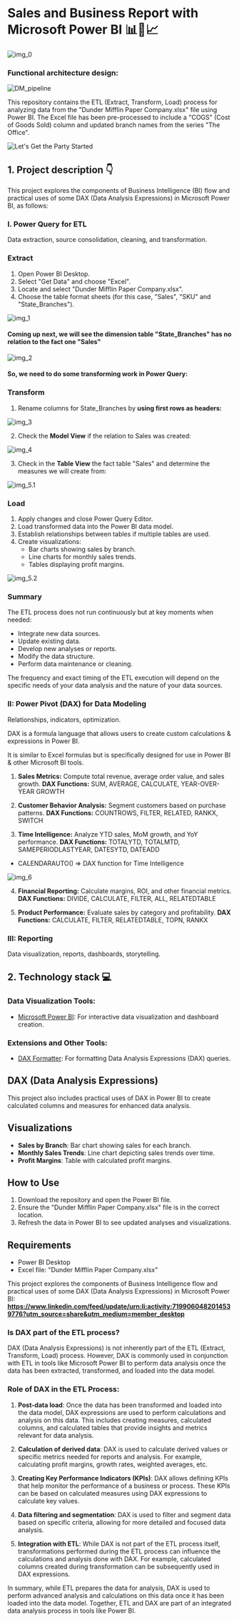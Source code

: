 # Sales and Business Report with Microsoft Power BI 📊💼📈 

![img_0](https://github.com/AndrewBavuels/Sales-and-Business-Report-with-Microsoft-Power-BI/blob/main/images/0.png)

### Functional architecture design:

![DM_pipeline](https://github.com/AndrewBavuels/Sales-and-Business-Report-with-Microsoft-Power-BI/blob/main/architecture/Dunder%20Mifflin%20data%20pipeline.png)

This repository contains the ETL (Extract, Transform, Load) process for analyzing data from the "Dunder Mifflin Paper Company.xlsx" file using Power BI. The Excel file has been pre-processed to include a "COGS" (Cost of Goods Sold) column and updated branch names from the series "The Office".

![Let's Get the Party Started](https://media.giphy.com/media/i79P9wUfnmPyo/giphy.gif)

## 1. Project description 👇
This project explores the components of Business Intelligence (BI) flow and practical uses of some DAX (Data Analysis Expressions) in Microsoft Power BI, as follows: 

### I. Power Query for ETL
Data extraction, source consolidation, cleaning, and transformation.

### Extract
1. Open Power BI Desktop.
2. Select "Get Data" and choose "Excel".
3. Locate and select "Dunder Mifflin Paper Company.xlsx".
4. Choose the table format sheets (for this case, "Sales", "SKU" and "State_Branches").

<!-- **Example Preview**
#### Img 1 -->
![img_1](https://github.com/AndrewBavuels/Sales-and-Business-Report-with-Microsoft-Power-BI/blob/main/images/1.png)

#### Coming up next, we will see the dimension table "State_Branches" has no relation to the fact one "Sales"

![img_2](https://github.com/AndrewBavuels/Sales-and-Business-Report-with-Microsoft-Power-BI/blob/main/images/2.png)

#### So, we need to do some transforming work in Power Query:

### Transform
1. Rename columns for State_Branches by **using first rows as headers:**

![img_3](https://github.com/AndrewBavuels/Sales-and-Business-Report-with-Microsoft-Power-BI/blob/main/images/3.png)

2. Check the **Model View** if the relation to Sales was created:

![img_4](https://github.com/AndrewBavuels/Sales-and-Business-Report-with-Microsoft-Power-BI/blob/main/images/4.png)

3. Check in the **Table View** the fact table "Sales" and determine the measures we will create from:

![img_5.1](https://github.com/AndrewBavuels/Sales-and-Business-Report-with-Microsoft-Power-BI/blob/main/images/5.1.png)

### Load
1. Apply changes and close Power Query Editor.
2. Load transformed data into the Power BI data model.
3. Establish relationships between tables if multiple tables are used.
4. Create visualizations:
   - Bar charts showing sales by branch.
   - Line charts for monthly sales trends.
   - Tables displaying profit margins.



![img_5.2](https://github.com/AndrewBavuels/Sales-and-Business-Report-with-Microsoft-Power-BI/blob/main/images/5.2.png)

### Summary
The ETL process does not run continuously but at key moments when needed:

- Integrate new data sources.
- Update existing data.
- Develop new analyses or reports.
- Modify the data structure.
- Perform data maintenance or cleaning.

The frequency and exact timing of the ETL execution will depend on the specific needs of your data analysis and the nature of your data sources.


### II: Power Pivot (DAX) for Data Modeling
Relationships, indicators, optimization.

DAX is a formula language that allows users to create custom calculations & expressions in Power BI.

It is similar to Excel formulas but is specifically designed for use in Power BI & other Microsoft BI tools.


1. **Sales Metrics:** Compute total revenue, average order value, and sales growth. **DAX Functions:** SUM, AVERAGE, CALCULATE, YEAR-OVER-YEAR GROWTH
 
2. **Customer Behavior Analysis:** Segment customers based on purchase patterns. **DAX Functions:** COUNTROWS, FILTER, RELATED, RANKX, SWITCH
 
3. **Time Intelligence:** Analyze YTD sales, MoM growth, and YoY performance. **DAX Functions:** TOTALYTD, TOTALMTD, SAMEPERIODLASTYEAR, DATESYTD, DATEADD

- CALENDARAUTO() => DAX function for Time Intelligence
  
![img_6](https://github.com/AndrewBavuels/Sales-and-Business-Report-with-Microsoft-Power-BI/blob/main/images/6.png)
 
4. **Financial Reporting:** Calculate margins, ROI, and other financial metrics. **DAX Functions:** DIVIDE, CALCULATE, FILTER, ALL, RELATEDTABLE

5. **Product Performance:** Evaluate sales by category and profitability. **DAX Functions:** CALCULATE, FILTER, RELATEDTABLE, TOPN, RANKX

### III: Reporting
Data visualization, reports, dashboards, storytelling.
<!-- **Example Preview** -->

## **2. Technology stack 💻**

### Data Visualization Tools:
- [Microsoft Power BI](https://powerbi.microsoft.com/): For interactive data visualization and dashboard creation.

### Extensions and Other Tools:

- [DAX Formatter](https://www.daxformatter.com/): For formatting Data Analysis Expressions (DAX) queries.








## DAX (Data Analysis Expressions)
This project also includes practical uses of DAX in Power BI to create calculated columns and measures for enhanced data analysis.

## Visualizations
- **Sales by Branch**: Bar chart showing sales for each branch.
- **Monthly Sales Trends**: Line chart depicting sales trends over time.
- **Profit Margins**: Table with calculated profit margins.

## How to Use
1. Download the repository and open the Power BI file.
2. Ensure the "Dunder Mifflin Paper Company.xlsx" file is in the correct location.
3. Refresh the data in Power BI to see updated analyses and visualizations.

## Requirements
- Power BI Desktop
- Excel file: "Dunder Mifflin Paper Company.xlsx"

This project explores the components of Business Intelligence flow and practical uses of some DAX (Data Analysis Expressions) in Microsoft Power BI:
**https://www.linkedin.com/feed/update/urn:li:activity:7199060482014539776?utm_source=share&utm_medium=member_desktop**

<!-- ## 1. Project description 👇

### **_Development of KPI Dashboards and Reporting System, using Power Query, Power Pivot (DAX), and NLP tools._**

For this project, I used a "Spotify App Reviews" dataset from [Kaggle](https://www.kaggle.com/datasets/mfaaris/spotify-app-reviews-2022). After being processed, the output was explored and saved in Tableau Public. -->




### Is DAX part of the ETL process?

DAX (Data Analysis Expressions) is not inherently part of the ETL (Extract, Transform, Load) process. However, DAX is commonly used in conjunction with ETL in tools like Microsoft Power BI to perform data analysis once the data has been extracted, transformed, and loaded into the data model.

### Role of DAX in the ETL Process:

1. **Post-data load**: Once the data has been transformed and loaded into the data model, DAX expressions are used to perform calculations and analysis on this data. This includes creating measures, calculated columns, and calculated tables that provide insights and metrics relevant for data analysis.

2. **Calculation of derived data**: DAX is used to calculate derived values or specific metrics needed for reports and analysis. For example, calculating profit margins, growth rates, weighted averages, etc.

3. **Creating Key Performance Indicators (KPIs)**: DAX allows defining KPIs that help monitor the performance of a business or process. These KPIs can be based on calculated measures using DAX expressions to calculate key values.

4. **Data filtering and segmentation**: DAX is used to filter and segment data based on specific criteria, allowing for more detailed and focused data analysis.

5. **Integration with ETL**: While DAX is not part of the ETL process itself, transformations performed during the ETL process can influence the calculations and analysis done with DAX. For example, calculated columns created during transformation can be subsequently used in DAX expressions.

In summary, while ETL prepares the data for analysis, DAX is used to perform advanced analysis and calculations on this data once it has been loaded into the data model. Together, ETL and DAX are part of an integrated data analysis process in tools like Power BI.
